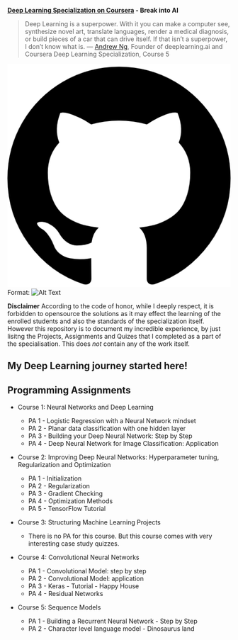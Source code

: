 **[Deep Learning Specialization on Coursera](https://www.coursera.org/specializations/deep-learning) - Break into AI**
>Deep Learning is a superpower. With it you can make a computer see, synthesize novel art, translate languages, render a medical diagnosis, or build pieces of a car that can drive itself. If that isn’t a superpower, I don’t know what is.
— [Andrew Ng](http://www.andrewng.org/), Founder of deeplearning.ai and Coursera
Deep Learning Specialization, Course 5

![GitHub Logo](/images/25231.png)
Format: ![Alt Text](url)

**Disclaimer**
According to the code of honor, while I deeply respect, it is forbidden to opensource the solutions as it may effect the learning of the enrolled students and also the standards of the specialization itself. However this repository is to document my incredible experience, by just lisitng the Projects, Assignments and Quizes that I completed as a part of the specialisation. This does *not* contain any of the work itself.

## My Deep Learning journey started here!

## Programming Assignments

- Course 1: Neural Networks and Deep Learning

  - PA 1 - Logistic Regression with a Neural Network mindset
  - PA 2 - Planar data classification with one hidden layer
  - PA 3 - Building your Deep Neural Network: Step by Step
  - PA 4 - Deep Neural Network for Image Classification: Application
  
- Course 2: Improving Deep Neural Networks: Hyperparameter tuning, Regularization and Optimization

  - PA 1 - Initialization
  - PA 2 - Regularization
  - PA 3 - Gradient Checking
  - PA 4 - Optimization Methods
  - PA 5 - TensorFlow Tutorial

- Course 3: Structuring Machine Learning Projects

  - There is no PA for this course. But this course comes with very interesting case study quizzes.
  
- Course 4: Convolutional Neural Networks

  - PA 1 - Convolutional Model: step by step
  - PA 2 - Convolutional Model: application
  - PA 3 - Keras - Tutorial - Happy House
  - PA 4 - Residual Networks
  
- Course 5: Sequence Models

  - PA 1 - Building a Recurrent Neural Network - Step by Step
  - PA 2 - Character level language model - Dinosaurus land


